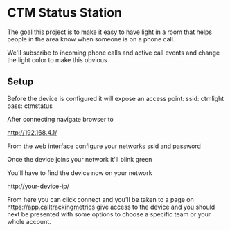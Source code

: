# CTM Status Station

The goal this project is to make it easy to have light in a room that helps people in the area know when someone is on a phone call.

We'll subscribe to incoming phone calls and active call events and change the light color to make this obvious


## Setup

Before the device is configured it will expose an access point: 
  ssid: ctmlight
  pass: ctmstatus

After connecting navigate browser to

http://192.168.4.1/

From the web interface configure your networks ssid and password

Once the device joins your network it'll blink green

You'll have to find the device now on your network

http://your-device-ip/

From here you can click connect and you'll be taken to a page on https://app.calltrackingmetrics give access to the device and you should 
next be presented with some options to choose a specific team or your whole account.

